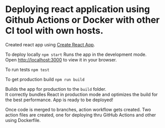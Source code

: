 # Deploying react application using Github Actions or Docker with other CI tool with own hosts.

Created react app using [Create React App](https://github.com/facebook/create-react-app).

To deploy locally
`npm start`
Runs the app in the development mode.\
Open [http://localhost:3000](http://localhost:3000) to view it in your browser.

To run tests
`npm test`

To get production build
`npm run build`

Builds the app for production to the `build` folder.\
It correctly bundles React in production mode and optimizes the build for the best performance.
App is ready to be deployed!

Once code is merged to branches, action workflow gets created.
Two action files are created, one for deploying thru GitHub Actions and other using Dockerfile.
